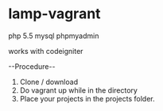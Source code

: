 # lamp-vagrant 
php 5.5
mysql
phpmyadmin

works with codeigniter

--Procedure--
1. Clone / download
2. Do vagrant up while in the directory
3. Place your projects in the projects folder.




